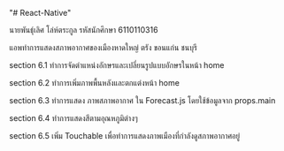 "# React-Native"

 นายพันธุ์เลิศ โล่ห์ตระกูล รหัสนักศึกษา 6110110316

แอพทำการแสดงสภาพอากาศของเมืองหาดใหญ่ ตรัง ขอนแก่น ชนบุรี
 
 section 6.1  ทำการจัดตำแหน่งอักษรและเปลี่ยนรูปแบบอักษรในหน้า home

 section 6.2 ทำการเพิ่มภาพพื้นหลังและตกแต่งหน้า home

 section 6.3 ทำการแสดง ภาพสภาพอากาศ ใน Forecast.js โดยใช้ข้อมูลจาก props.main

 section 6.4 ทำการแสดงสีตามอุณหภูมิต่างๆ

 section 6.5 เพิ่ม Touchable เพื่อทำการแสดงภาพเมืองที่กำลังดูสภาพอากาศอยู่
